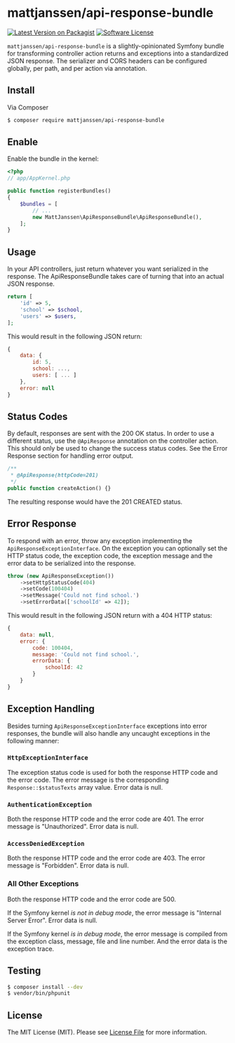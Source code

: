 # mattjanssen/api-response-bundle

[![Latest Version on Packagist][ico-version]][link-packagist]
[![Software License][ico-license]](LICENSE.md)

`mattjanssen/api-response-bundle` is a slightly-opinionated Symfony bundle for transforming controller action returns
and exceptions into a standardized JSON response. The serializer and CORS headers can be configured globally, per path,
and per action via annotation.

## Install

Via Composer

``` bash
$ composer require mattjanssen/api-response-bundle
```

## Enable

Enable the bundle in the kernel:

``` php
<?php
// app/AppKernel.php

public function registerBundles()
{
    $bundles = [
        // ...
        new MattJanssen\ApiResponseBundle\ApiResponseBundle(),
    ];
}
```

## Usage

In your API controllers, just return whatever you want serialized in the response. The ApiResponseBundle takes care of
turning that into an actual JSON response.

``` php
return [
    'id' => 5,
    'school' => $school,
    'users' => $users,
];
```

This would result in the following JSON return:

``` javascript
{
    data: {
        id: 5,
        school: ...,
        users: [ ... ]
    },
    error: null
}
```

## Status Codes
 
By default, responses are sent with the 200 OK status. In order to use a different status, use the `@ApiResponse` 
annotation on the controller action. This should only be used to change the success status codes. See the Error Response
section for handling error output.

``` php
/**
 * @ApiResponse(httpCode=201)
 */
public function createAction() {}
```

The resulting response would have the 201 CREATED status.

## Error Response

To respond with an error, throw any exception implementing the `ApiResponseExceptionInterface`. On the exception you can
optionally set the HTTP status code, the exception code, the exception message and the error data to be serialized into the 
response.

``` php
throw (new ApiResponseException())
    ->setHttpStatusCode(404)
    ->setCode(100404)
    ->setMessage('Could not find school.')
    ->setErrorData(['schoolId' => 42]);
```

This would result in the following JSON return with a 404 HTTP status:

``` javascript
{
    data: null,
    error: {
        code: 100404,
        message: 'Could not find school.',
        errorData: {
            schoolId: 42
        }
    }
}
```

## Exception Handling

Besides turning `ApiResponseExceptionInterface` exceptions into error responses, the bundle will also handle any
uncaught exceptions in the following manner:

### `HttpExceptionInterface`

The exception status code is used for both the response HTTP code and the error code. The error message is the
corresponding `Response::$statusTexts` array value. Error data is null.

### `AuthenticationException`

Both the response HTTP code and the error code are 401. The error message is "Unauthorized". Error data is null.

### `AccessDeniedException`

Both the response HTTP code and the error code are 403. The error message is "Forbidden". Error data is null.

### All Other Exceptions

Both the response HTTP code and the error code are 500.

If the Symfony kernel *is not in debug mode*, the error message is "Internal Server Error". Error data is null.

If the Symfony kernel *is in debug mode*, the error message is compiled from the exception class, message, file and 
line number. And the error data is the exception trace.

## Testing

``` bash
$ composer install --dev
$ vendor/bin/phpunit
```

## License

The MIT License (MIT). Please see [License File](LICENSE.md) for more information.

[ico-version]: https://img.shields.io/packagist/v/mattjanssen/api-response-bundle.svg?style=flat-square
[ico-license]: https://img.shields.io/badge/license-MIT-brightgreen.svg?style=flat-square

[link-packagist]: https://packagist.org/packages/mattjanssen/api-response-bundle
